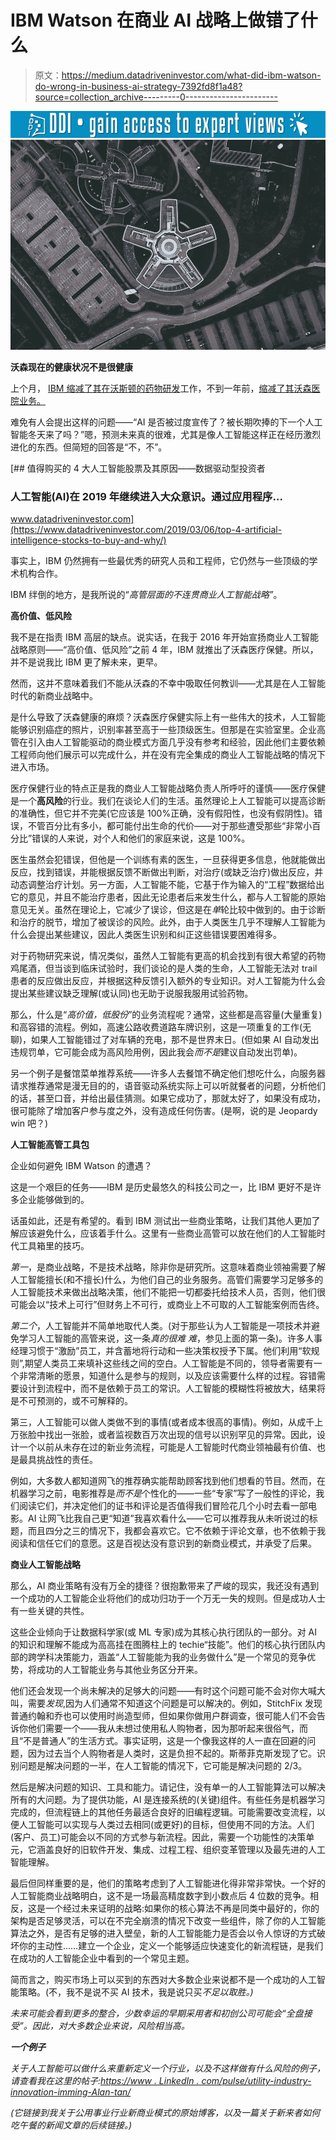 # IBM Watson 在商业 AI 战略上做错了什么

> 原文：<https://medium.datadriveninvestor.com/what-did-ibm-watson-do-wrong-in-business-ai-strategy-7392fd8f1a48?source=collection_archive---------0----------------------->

[![](img/a73c879dfca0895b179c13b121d19e02.png)](http://www.track.datadriveninvestor.com/1B9E)![](img/56a6bca8ed025f7e2896d469d639d189.png)

**沃森现在的健康状况不是很健康**

上个月， [IBM 缩减了其在沃斯顿的药物研发](https://spectrum.ieee.org/biomedical/diagnostics/how-ibm-watson-overpromised-and-underdelivered-on-ai-health-care)工作，不到一年前，[缩减了其沃森医院业务。](https://spectrum.ieee.org/the-human-os/robotics/artificial-intelligence/layoffs-at-watson-health-reveal-ibms-problem-with-ai)

难免有人会提出这样的问题——“AI 是否被过度宣传了？被长期吹捧的下一个人工智能冬天来了吗？”嗯，预测未来真的很难，尤其是像人工智能这样正在经历激烈进化的东西。但简短的回答是“不，不”。

[](https://www.datadriveninvestor.com/2019/03/06/top-4-artificial-intelligence-stocks-to-buy-and-why/) [## 值得购买的 4 大人工智能股票及其原因——数据驱动型投资者

### 人工智能(AI)在 2019 年继续进入大众意识。通过应用程序…

www.datadriveninvestor.com](https://www.datadriveninvestor.com/2019/03/06/top-4-artificial-intelligence-stocks-to-buy-and-why/) 

事实上，IBM 仍然拥有一些最优秀的研究人员和工程师，它仍然与一些顶级的学术机构合作。

IBM 绊倒的地方，是我所说的“*高管层面的不连贯商业人工智能战略”*。

**高价值、低风险**

我不是在指责 IBM 高层的缺点。说实话，在我于 2016 年开始宣扬商业人工智能战略原则——“高价值、低风险”之前 4 年，IBM 就推出了沃森医疗保健。所以，并不是说我比 IBM 更了解未来，更早。

然而，这并不意味着我们不能从沃森的不幸中吸取任何教训——尤其是在人工智能时代的新商业战略中。

是什么导致了沃森健康的麻烦？沃森医疗保健实际上有一些伟大的技术，人工智能能够识别癌症的照片，识别率甚至高于一些顶级医生。但那是在实验室里。企业高管在引入由人工智能驱动的商业模式方面几乎没有参考和经验，因此他们主要依赖工程师向他们展示可以完成什么，并在没有完全集成的商业人工智能战略的情况下进入市场。

医疗保健行业的特点正是我的商业人工智能战略负责人所呼吁的谨慎——医疗保健是一个**高风险**的行业。我们在谈论人们的生活。虽然理论上人工智能可以提高诊断的准确性，但它并不完美(它应该是 100%正确，没有假阳性，也没有假阴性)。错误，不管百分比有多小，都可能付出生命的代价——对于那些遭受那些“非常小百分比”错误的人来说，对个人和他们的家庭来说，这是 100%。

医生虽然会犯错误，但他是一个训练有素的医生，一旦获得更多信息，他就能做出反应，找到错误，并能根据反馈不断做出判断，对治疗(或缺乏治疗)做出反应，并动态调整治疗计划。另一方面，人工智能不能，它基于作为输入的“工程”数据给出它的意见，并且不能治疗患者，因此无论患者后来发生什么，都与人工智能的原始意见无关。虽然在理论上，它减少了误诊，但这是在*单*轮比较中做到的。由于诊断和治疗的脱节，增加了被误诊的风险。此外，由于人类医生几乎不理解人工智能为什么会提出某些建议，因此人类医生识别和纠正这些错误要困难得多。

对于药物研究来说，情况类似，虽然人工智能有更高的机会找到有很大希望的药物鸡尾酒，但当谈到临床试验时，我们谈论的是人类的生命，人工智能无法对 trail 患者的反应做出反应，并根据这种反馈引入额外的专业知识。对人工智能为什么会提出某些建议缺乏理解(或认同)也无助于说服我服用试验药物。

那么，什么是“*高价值，低股份*”的业务流程呢？通常，这些都是高容量(大量重复)和高容错的流程。例如，高速公路收费道路车牌识别，这是一项重复的工作(无聊)，如果人工智能错过了对车辆的充电，那不是世界末日。(但如果 AI 自动发出违规罚单，它可能会成为高风险用例，因此我会*而不是*建议自动发出罚单)。

另一个例子是餐馆菜单推荐系统——许多人去餐馆不确定他们想吃什么，向服务器请求推荐通常是漫无目的的，语音驱动系统实际上可以听就餐者的问题，分析他们的话，甚至口音，并给出最佳猜测。如果它成功了，那就太好了，如果没有成功，很可能除了增加客户参与度之外，没有造成任何伤害。(是啊，说的是 Jeopardy win 吧？)

**人工智能高管工具包**

企业如何避免 IBM Watson 的遭遇？

这是一个艰巨的任务——IBM 是历史最悠久的科技公司之一，比 IBM 更好不是许多企业能够做到的。

话虽如此，还是有希望的。看到 IBM 测试出一些商业策略，让我们其他人更加了解应该避免什么，应该着手什么。这里有一些商业高管可以放在他们的人工智能时代工具箱里的技巧。

*第一*，是商业战略，不是技术战略，除非你是研究所。这意味着商业领袖需要了解人工智能擅长(和不擅长)什么，为他们自己的业务服务。高管们需要学习足够多的人工智能技术来做出战略决策，他们不能把一切都委托给技术人员，否则，他们很可能会以“技术上可行”但财务上不可行，或商业上不可取的人工智能案例而告终。

*第二个*，人工智能并不简单地取代人类。(对于那些认为人工智能是一项技术并避免学习人工智能的高管来说，这一条*真的很难* *难*，参见上面的第一条)。许多人事经理习惯于“激励”员工，并含蓄地将行动和一些决策权授予下属。他们利用“软规则”,期望人类员工来填补这些线之间的空白。人工智能是不同的，领导者需要有一个非常清晰的愿景，知道什么是参与的规则，以及应该需要什么样的过程。容错需要设计到流程中，而不是依赖于员工的常识。人工智能的模糊性将被放大，结果将是不可预测的，或不可解释的。

第三，人工智能可以做人类做不到的事情(或者成本很高的事情)。例如，从成千上万张脸中找出一张脸，或者监视数百万次出现的信号以识别罕见的异常。因此，设计一个以前从未存在过的新业务流程，可能是人工智能时代商业领袖最有价值、也是最具挑战性的责任。

例如，大多数人都知道网飞的推荐确实能帮助顾客找到他们想看的节目。然而，在机器学习之前，电影推荐是*而不是*个性化的——一些“专家”写了一般性的评论，我们阅读它们，并决定他们的证书和评论是否值得我们冒险花几个小时去看一部电影。AI 让网飞比我自己更“知道”我喜欢看什么——它可以推荐我从未听说过的标题，而且四分之三的情况下，我都会喜欢它。它不依赖于评论文章，也不依赖于我阅读和信任它们的意愿。这是百视达没有意识到的新商业模式，并承受了后果。

**商业人工智能战略**

那么，AI 商业策略有没有万全的捷径？很抱歉带来了严峻的现实，我还没有遇到一个成功的人工智能企业将他们的成功归功于一个万无一失的规则。但是成功人士有一些关键的共性。

这些企业倾向于让数据科学家(或 ML 专家)成为其核心执行团队的一部分。对 AI 的知识和理解不能成为高高挂在图腾柱上的 techie“技能”。他们的核心执行团队内部的跨学科决策能力，涵盖“人工智能能为我的业务做什么”是一个常见的竞争优势，将成功的人工智能业务与其他业务区分开来。

他们还会发现一个尚未解决的足够大的问题——有时这个问题可能不会对你大喊大叫，需要*发现*,因为人们通常不知道这个问题是可以解决的。例如，StitchFix 发现普通约翰和乔也可以使用时尚造型师，但如果你做用户群调查，很可能人们不会告诉你他们需要一个——我从未想过使用私人购物者，因为那听起来很俗气，而且“不是普通人”的生活方式。事实证明，这是一个像我这样的人一直在回避的问题，因为过去当个人购物者是人类时，这是负担不起的。斯蒂菲克斯发现了它。识别问题是解决问题的一半，在人工智能的情况下，它可能是解决问题的 2/3。

然后是解决问题的知识、工具和能力。请记住，没有单一的人工智能算法可以解决所有的大问题。为了提供功能，AI 是连接系统的(关键)组件。有些任务是机器学习完成的，但流程链上的其他任务最适合良好的旧编程逻辑。可能需要改变流程，以便人工智能可以实现与人类过去相同(或更好)的目标，但使用不同的方法。人们(客户、员工)可能会以不同的方式参与新流程。因此，需要一个功能性的决策单元，它涵盖良好的旧软件开发、集成、过程工程、组织变革管理以及最先进的人工智能理解。

最后但同样重要的是，他们的策略考虑到了人工智能进化得非常非常快。一个好的人工智能商业战略明白，这不是一场最高精度数字到小数点后 4 位数的竞争。相反，这是一个经过未来证明的战略:如果你的核心算法不再是同类中最好的，你的架构是否足够灵活，可以在不完全崩溃的情况下改变一些组件，除了你的人工智能算法之外，是否有足够的进入壁垒，新的人工智能能力是否会以令人惊讶的方式破坏你的主动性……建立一个企业，定义一个能够适应快速变化的新流程链，是我们在成功的人工智能企业中看到的一个常见主题。

简而言之，购买市场上可以买到的东西对大多数企业来说都不是一个成功的人工智能策略。(不，我不是说不买 AI 技术，我是说只买*不足以取胜。)*

*未来可能会看到更多的整合，少数幸运的早期采用者和初创公司可能会“全盘接受”。因此，对大多数企业来说，风险相当高。*

***一个例子***

*关于人工智能可以做什么来重新定义一个行业，以及不这样做有什么风险的例子，请查看我在这里的帖子:[https://www . LinkedIn . com/pulse/utility-industry-innovation-imming-Alan-tan/](https://www.linkedin.com/pulse/utility-industry-innovation-imminent-alan-tan/)*

*(它链接到我关于公用事业行业新商业模式的原始博客，以及一篇关于新来者如何吃午餐的新闻文章的后续链接。)*